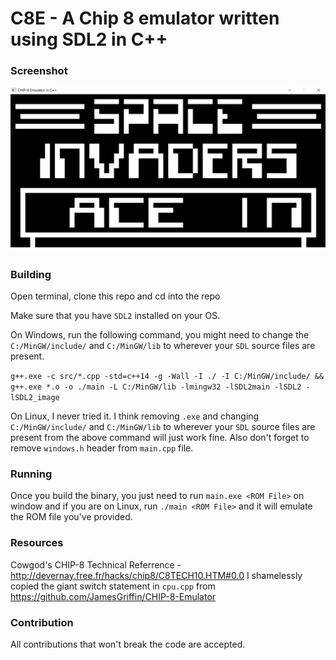 # C8E - A Chip 8 emulator written using SDL2 in C++


### Screenshot
![pong](https://github.com/0xhh/C8E/blob/main/screenshot.PNG)


### Building
Open terminal, clone this repo and cd into the repo

Make sure that you have ```SDL2``` installed on your OS.

On Windows, run the following command, you might need to change the ```C:/MinGW/include/``` and ```C:/MinGW/lib``` to wherever your ```SDL``` source files are present.

```g++.exe -c src/*.cpp -std=c++14 -g -Wall -I ./ -I C:/MinGW/include/ && g++.exe *.o -o ./main -L C:/MinGW/lib -lmingw32 -lSDL2main -lSDL2 -lSDL2_image```

On Linux, I never tried it. I think removing ```.exe``` and changing ```C:/MinGW/include/``` and ```C:/MinGW/lib``` to wherever your ```SDL``` source files are present from the above command will just work fine. Also don't forget to remove ```windows.h``` header from ```main.cpp``` file.


### Running
Once you build the binary, you just need to run ```main.exe <ROM File>``` on window and if you are on Linux, run ```./main <ROM File>``` and it will emulate the ROM file you've provided.


### Resources
Cowgod's CHIP-8 Technical Referrence - http://devernay.free.fr/hacks/chip8/C8TECH10.HTM#0.0
I shamelessly copied the giant switch statement in ```cpu.cpp``` from https://github.com/JamesGriffin/CHIP-8-Emulator


### Contribution
All contributions that won't break the code are accepted.
